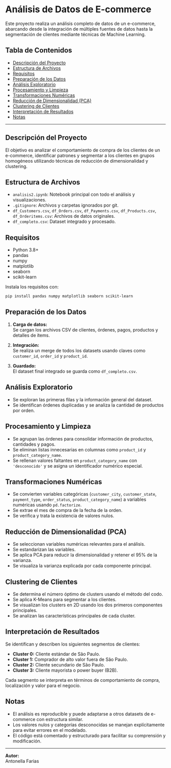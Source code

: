 # Análisis de Datos de E-commerce

Este proyecto realiza un análisis completo de datos de un e-commerce, abarcando desde la integración de múltiples fuentes de datos hasta la segmentación de clientes mediante técnicas de Machine Learning.

## Tabla de Contenidos

- [Descripción del Proyecto](#descripción-del-proyecto)
- [Estructura de Archivos](#estructura-de-archivos)
- [Requisitos](#requisitos)
- [Preparación de los Datos](#preparación-de-los-datos)
- [Análisis Exploratorio](#análisis-exploratorio)
- [Procesamiento y Limpieza](#procesamiento-y-limpieza)
- [Transformaciones Numéricas](#transformaciones-numéricas)
- [Reducción de Dimensionalidad (PCA)](#reducción-de-dimensionalidad-pca)
- [Clustering de Clientes](#clustering-de-clientes)
- [Interpretación de Resultados](#interpretación-de-resultados)
- [Notas](#notas)

---

## Descripción del Proyecto

El objetivo es analizar el comportamiento de compra de los clientes de un e-commerce, identificar patrones y segmentar a los clientes en grupos homogéneos utilizando técnicas de reducción de dimensionalidad y clustering.

## Estructura de Archivos

- `analisis2.ipynb`: Notebook principal con todo el análisis y visualizaciones.
- `.gitignore`: Archivos y carpetas ignorados por git.
- `df_Customers.csv`, `df_Orders.csv`, `df_Payments.csv`, `df_Products.csv`, `df_Orderitems.csv`: Archivos de datos originales.
- `df_completo.csv`: Dataset integrado y procesado.

## Requisitos

- Python 3.8+
- pandas
- numpy
- matplotlib
- seaborn
- scikit-learn

Instala los requisitos con:

```bash
pip install pandas numpy matplotlib seaborn scikit-learn
```

## Preparación de los Datos

1. **Carga de datos:**  
   Se cargan los archivos CSV de clientes, órdenes, pagos, productos y detalles de ítems.

2. **Integración:**  
   Se realiza un merge de todos los datasets usando claves como `customer_id`, `order_id` y `product_id`.

3. **Guardado:**  
   El dataset final integrado se guarda como `df_completo.csv`.

## Análisis Exploratorio

- Se exploran las primeras filas y la información general del dataset.
- Se identifican órdenes duplicadas y se analiza la cantidad de productos por orden.

## Procesamiento y Limpieza

- Se agrupan las órdenes para consolidar información de productos, cantidades y pagos.
- Se eliminan listas innecesarias en columnas como `product_id` y `product_category_name`.
- Se rellenan valores faltantes en `product_category_name` con `'desconocido'` y se asigna un identificador numérico especial.

## Transformaciones Numéricas

- Se convierten variables categóricas (`customer_city`, `customer_state`, `payment_type`, `order_status`, `product_category_name`) a variables numéricas usando `pd.factorize`.
- Se extrae el mes de compra de la fecha de la orden.
- Se verifica y trata la existencia de valores nulos.

## Reducción de Dimensionalidad (PCA)

- Se seleccionan variables numéricas relevantes para el análisis.
- Se estandarizan las variables.
- Se aplica PCA para reducir la dimensionalidad y retener el 95% de la varianza.
- Se visualiza la varianza explicada por cada componente principal.

## Clustering de Clientes

- Se determina el número óptimo de clusters usando el método del codo.
- Se aplica K-Means para segmentar a los clientes.
- Se visualizan los clusters en 2D usando los dos primeros componentes principales.
- Se analizan las características principales de cada cluster.

## Interpretación de Resultados

Se identifican y describen los siguientes segmentos de clientes:

- **Cluster 0:** Cliente estándar de São Paulo.
- **Cluster 1:** Comprador de alto valor fuera de São Paulo.
- **Cluster 2:** Cliente secundario de São Paulo.
- **Cluster 3:** Cliente mayorista o power buyer (B2B).

Cada segmento se interpreta en términos de comportamiento de compra, localización y valor para el negocio.

## Notas

- El análisis es reproducible y puede adaptarse a otros datasets de e-commerce con estructura similar.
- Los valores nulos y categorías desconocidas se manejan explícitamente para evitar errores en el modelado.
- El código está comentado y estructurado para facilitar su comprensión y modificación.

---

**Autor:**  
Antonella Farias
